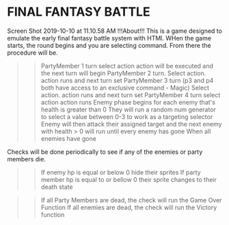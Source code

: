 # FINAL FANTASY BATTLE
Screen Shot 2019-10-10 at 11.10.58 AM
!!!About!!!
This is a game designed to emulate the early final fantasy battle system with HTMl.
WHen the game starts, the round begins and you are selecting command. From there the procedure will be.
>>PartyMember 1 turn
>>select action
>>action will be executed and the next turn will begin 
>>PartyMember 2 turn.
>>Select action.
>>action runs and next turn set
>>PartyMember 3 turn (p3 and p4 both have access to an exclusive command - Magic) 
>>Select action. 
>>action runs and next turn set 
>>PartyMember 4  turn 
>>select action 
>>action runs 
>>Enemy phase begins 
>>for each enemy that's health is greater than 0 
>>They will run a random num generator to select a value between 0-3 to work as a targeting selector 
>>Enemy will then attack their assigned target and the next enemy with health > 0 will run until every enemy has gone 
>>When all enemies have gone 

Checks will be done periodically to see if any of the enemies or party members die. 
>>If enemy hp is equal or below 0 hide their sprites
>>If party member hp is equal to or bellow 0 their sprite changes to their death state 

>>If all Party Members are dead, the check will run the Game Over Function 
>>If all enemies are dead, the check will run the Victory function


